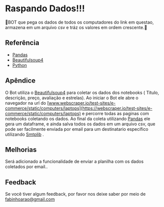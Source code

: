 
# Raspando Dados!!!

🚀BOT que pega os dados de todos os computadores do link em questao, armazena em um arquivo csv e tráz os valores em ordem crescente.🚀


## Referência

 - [Pandas](https://pandas.pydata.org/docs/)
 - [Beautifulsoup4](https://pypi.org/project/beautifulsoup4/)
 - [Python](https://www.python.org/downloads/release/python-3100/)

## Apêndice



O Bot utiliza o [Beautifulsoup4](https://pypi.org/project/beautifulsoup4/) para coletar os dados dos notebooks ( Título, descrição, preço, avaliação e estrelas).
Ao iniciar o Bot ele abre o navegador na url do [www.webscraper.io/test-sites/e-commerce/static/computers/laptops](https://webscraper.io/test-sites/e-commerce/static/computers/laptops) e percorre todas as paginas com notebooks coletando os dados.
Ao final da coleta utilizando [Pandas](https://pandas.pydata.org/docs/) ele gera um dataframe, e ainda salva todos os dados em um arquivo csv, que pode ser facilmente enviada por email para um destinatario específico utilizando [Smtplib]() .
## Melhorias


Será adicionado a funcionalidade de enviar a planilha com os dados coletados por email..
## Feedback

Se você tiver algum feedback, por favor nos deixe saber por meio de fabinhoarao@gmail.com



